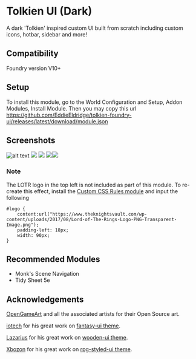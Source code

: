 # Tolkien UI (Dark)
A dark 'Tolkien' inspired custom UI built from scratch including custom icons, hotbar, sidebar and more!

## Compatibility
Foundry version V10+

## Setup
To install this module, go to the World Configuration and Setup, Addon Modules, Install Module.
Then you may copy this url https://github.com/EddieEldridge/tolkien-foundry-ui/releases/latest/download/module.json

## **Screenshots**

![alt text](https://i.imgur.com/yJFVk8U.png)
![](https://i.imgur.com/bOlxE0b.png)
![](https://cdn.discordapp.com/attachments/927588266184675378/1091134783196766278/image.png)
![](https://i.imgur.com/BwGkHUg.png)![](https://i.imgur.com/yafMWfg.png)

### **Note**
The LOTR logo in the top left is not included as part of this module. To re-create this effect, install the [Custom CSS Rules module](https://foundryvtt.com/packages/custom-css) and input the following

```
#logo {
	content:url("https://www.theknightsvault.com/wp-content/uploads/2017/08/Lord-of-The-Rings-Logo-PNG-Transparent-Image.png");
	padding-left: 18px;
	width: 90px;
}
```


## Recommended Modules
- Monk's Scene Navigation
- Tidy Sheet 5e

## Acknowledgements
[OpenGameArt](https://opengameart.org/) and all the associated artists for their Open Source art.

[iotech](https://foundryvtt.com/community/iotech) for his great work on [fantasy-ui theme](https://foundryvtt.com/packages/fantasy-ui/).

[Lazarius](https://foundryvtt.com/community/lazarius) for his great work on [wooden-ui theme](https://foundryvtt.com/packages/wooden-ui/).

[Xbozon](https://foundryvtt.com/community/Xbozon) for his great work on [rpg-styled-ui theme](https://foundryvtt.com/packages/rpg-styled-ui/).
